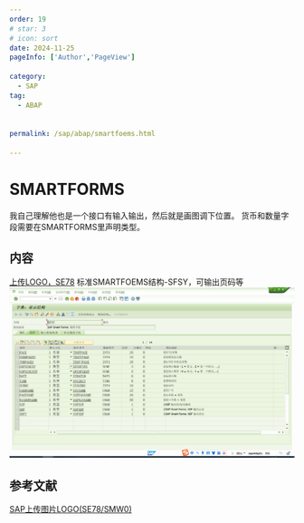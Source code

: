 ```yaml
---
order: 19
# star: 3
# icon: sort
date: 2024-11-25
pageInfo: ['Author','PageView']

category:
  - SAP
tag:
  - ABAP


permalink: /sap/abap/smartfoems.html

---
```



# SMARTFORMS
<!-- more -->
我自己理解他也是一个接口有输入输出，然后就是画图调下位置。
货币和数量字段需要在SMARTFORMS里声明类型。
## 内容
[上传LOGO，SE78](https://blog.csdn.net/wuzhong369/article/details/101677020)
标准SMARTFOEMS结构-SFSY，可输出页码等
![alt text](image-42.png)
## 参考文献
[SAP上传图片LOGO(SE78/SMW0)](https://blog.csdn.net/wuzhong369/article/details/101677020)
